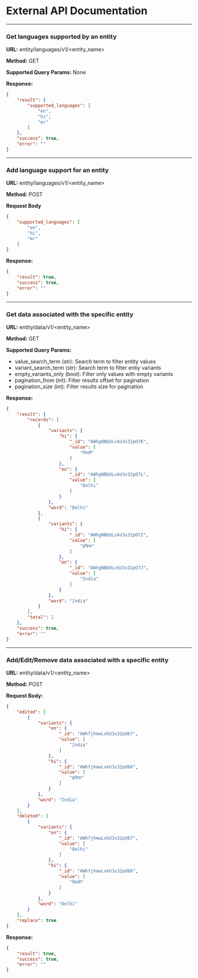External API Documentation
=================

***

### Get languages supported by an entity ###


**URL:** entity/languages/v1/<entity_name>

**Method:** GET

**Supported Query Params:**
None

**Response:**
```json
{
    "result": {
        "supported_languages": [
            "en",
            "hi",
            "mr"
        ]
    },
    "success": true,
    "error": ""
}
```

***
### Add language support for an entity ###

**URL:** entity/languages/v1/<entity_name>

**Method:** POST

**Request Body**
```json
{
    "supported_languages": [
        "en",
        "hi",
        "mr"
    ]
}
```
**Response:**
```json
{
    "result": true,
    "success": true,
    "error": ""
}
```

***
### Get data associated with the specific entity ###

**URL:** entity/data/v1/<entity_name>

**Method:** GET

**Supported Query Params:**

- value_search_term (str): Search term to filter entity values
- variant_search_term (str): Search term to filter entiy variants
- empty_variants_only (bool): Filter only values with empty variants
- pagination_from (int): Filter results offset for pagination
- pagination_size (int): Filter results size for pagination

**Response:**
```json
{
    "result": {
        "records": [
            {
                "variants": {
                    "hi": {
                        "_id": "AWhgNBQdLvkU3x32pO7K",
                        "value": [
                            "दिल्ली"
                        ]
                    },
                    "en": {
                        "_id": "AWhgNBQdLvkU3x32pO7L",
                        "value": [
                            "Delhi"
                        ]
                    }
                },
                "word": "Delhi"
            },
            {
                "variants": {
                    "hi": {
                        "_id": "AWhgNBQdLvkU3x32pO7I",
                        "value": [
                            "इंडिया"
                        ]
                    },
                    "en": {
                        "_id": "AWhgNBQdLvkU3x32pO7J",
                        "value": [
                            "India"
                        ]
                    }
                },
                "word": "India"
            }
        ],
        "total": 2
    },
    "success": true,
    "error": ""
}
```

***
### Add/Edit/Remove data associated with a specific entity ###

**URL:** entity/data/v1/<entity_name>

**Method:** POST

**Request Body:**
```json
{
    "edited": [
        {
            "variants": {
                "en": {
                    "_id": "AWhfjhmwLvkU3x32pO67",
                    "value": [
                        "India"
                    ]
                },
                "hi": {
                    "_id": "AWhfjhmwLvkU3x32pO68",
                    "value": [
                        "इंडिया"
                    ]
                }
            },
            "word": "India"
        }
    ],
    "deleted": [
        {
            "variants": {
                "en": {
                    "_id": "AWhfjhmwLvkU3x32pO67",
                    "value": [
                        "Delhi"
                    ]
                },
                "hi": {
                    "_id": "AWhfjhmwLvkU3x32pO68",
                    "value": [
                        "दिल्ली"
                    ]
                }
            },
            "word": "Delhi"
        }
    ],
    "replace": true
}
```
**Response:**
```json
{
    "result": true,
    "success": true,
    "error": ""
}
```
